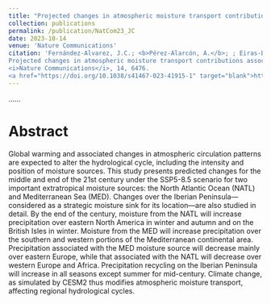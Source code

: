 ```yaml
---
title: "Projected changes in atmospheric moisture transport contributions associated with climate warming in the North Atlantic"
collection: publications
permalink: /publication/NatCom23_JC
date: 2023-10-14
venue: 'Nature Communications'
citation: 'Fernández-Alvarez, J.C.; <b>Pérez-Alarcón, A.</b>; ; Eiras-Barca, J.; Rahimi, S.;  Nieto, R.; Gimeno, L. (2023).
Projected changes in atmospheric moisture transport contributions associated with climate warming in the North Atlantic. 
<i>Nature Communications</i>, 14, 6476.
<a href="https://doi.org/10.1038/s41467-023-41915-1" target="blank">https://doi.org/10.1038/s41467-023-41915-1</a>'
---
```


......  

# Abstract
Global warming and associated changes in atmospheric circulation patterns are expected to alter the hydrological cycle,
including the intensity and position of moisture sources. This study presents predicted changes for the middle and end of
the 21st century under the SSP5-8.5 scenario for two important extratropical moisture sources: the North Atlantic Ocean (NATL)
and Mediterranean Sea (MED). Changes over the Iberian Peninsula—considered as a strategic moisture sink for its location—are 
also studied in detail. By the end of the century, moisture from the NATL will increase precipitation over eastern North 
America in winter and autumn and on the British Isles in winter. Moisture from the MED will increase precipitation over 
the southern and western portions of the Mediterranean continental area. Precipitation associated with the MED moisture 
source will decrease mainly over eastern Europe, while that associated with the NATL will decrease over western Europe and
Africa. Precipitation recycling on the Iberian Peninsula will increase in all seasons except summer for mid-century.
Climate change, as simulated by CESM2 thus modifies atmospheric moisture transport, affecting regional hydrological cycles.

